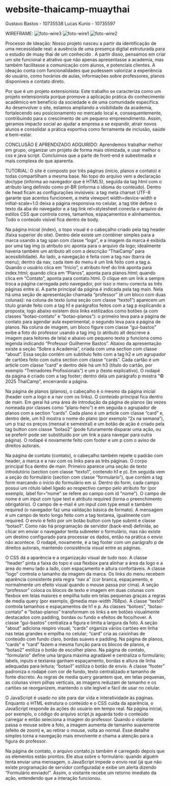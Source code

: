 # website-thaicamp-muaythai

Gustavo Bastos - 10735538
Lucas Kunio - 10735597

WIREFRAME:
![foto-wire3](https://github.com/user-attachments/assets/6a7fa5eb-8dd8-4a9e-b008-bf9be86ad076)
![foto-wire1](https://github.com/user-attachments/assets/a63554e7-1db6-4e7d-9714-6e5b53e8081e)
![foto-wire2](https://github.com/user-attachments/assets/fcdbbefd-06cd-4dc8-ba4b-3f888d9e4876)


Processo de Ideação:
Nosso projeto nasceu a partir da identificação de uma necessidade real: a ausência de uma presença digital estruturada para o estudio de muay thai de um conhecido . A partir disso, pensamos em criar um site funcional e atrativo que não apenas apresentasse a academia, mas também facilitasse a comunicação com alunos, e potenciais clientes. A ideação conta com funcionalidades que pudessem valorizar a experiência do usuário, como horários de aulas, informações sobre professores, planos disponíveis e contato direto.

Por que é um projeto extensionista:
Este trabalho se caracteriza como um projeto extensionista porque promove a aplicação prática do conhecimento acadêmico em benefício da sociedade e de uma comunidade específica. Ao desenvolver o site, estamos ampliando a visibilidade da academia, fortalecendo seu posicionamento no mercado local e, consequentemente, contribuindo para o crescimento de um pequeno empreendimento. Assim, geramos impacto social ao ajudar a empresa a se expandir, atrair novos alunos e consolidar a prática esportiva como ferramenta de inclusão, saúde e bem-estar.

CONCLUSÂO E APRENDIZADO ADQUIRIDO:
Aprendemos trabalhar melhor em grupo, organizar um projeto de forma mais otimizada, e usar melhor o css e java script. Concluimos que a parte de front-end é subestimada e mais complexa do que aparenta.

TUTORIAL:
O site é composto por três páginas (início, planos e contato) e todas compartilham a mesma base. No topo do arquivo vem a declaração doctype (informa ao navegador que é HTML5), seguida da tag html com o atributo lang definido como pt-BR (informa o idioma do conteúdo). Dentro de head ficam as configurações invisíveis: a tag meta charset UTF-8 garante que acentos funcionem, a meta viewport width=device-width e initial-scale=1.0 deixa a página responsiva no celular, a tag title define o texto da aba do navegador e a tag link rel=stylesheet conecta o arquivo de estilos CSS que controla cores, tamanhos, espaçamentos e alinhamentos. Todo o conteúdo visível fica dentro de body.

Na página inicial (index), o topo visual é o cabeçalho criado pela tag header (faixa superior do site). Dentro dele existe um contêiner simples para a marca usando a tag span com classe “logo”, e a imagem da marca é exibida por uma tag img (o atributo src aponta para o arquivo da logo; idealmente haveria também um atributo alt com a descrição “ThaiCamp” para acessibilidade). Ao lado, a navegação é feita com a tag nav (barra de menu); dentro da nav, cada item do menu é um link feito com a tag a. Quando o usuário clica em “Início”, o atributo href do link aponta para index.html; quando clica em “Planos”, aponta para planos.html; quando clica em “Contato”, aponta para contato.html. O clique em um link a sempre troca a página carregada pelo navegador, por isso o menu conecta as três páginas entre si. A parte principal da página é indicada pela tag main. Nela há uma seção de apresentação chamada “professor” (é um bloco com duas colunas): na coluna de texto (uma seção com classe “texto1”) aparecem um título grande feito com a tag h1 e parágrafos feitos com a tag p explicando a proposta; logo abaixo existem dois links estilizados como botões (a com classes “botao-contato” e “botao-planos”): o primeiro leva para a página de contato para agendar aula experimental, o segundo leva para a página de planos. Na coluna de imagem, um bloco figure com classe “gui-bastos” exibe a foto do professor usando a tag img (o atributo alt descreve a imagem para leitores de tela) e abaixo um pequeno texto p funciona como legenda indicando “Professor Guilherme Bastos”. Abaixo da apresentação existe a seção “Sobre a Academia”, criada com uma section com classe “about”. Essa seção contém um subtítulo feito com a tag h2 e um agrupador de cartões feito com outra section com classe “cards”. Cada cartão é um article com classe “card” e dentro dele há um h3 (título do cartão, por exemplo “Treinadores Profissionais”) e um p (texto explicativo). O rodapé da página é criado com a tag footer; dentro dela um parágrafo p mostra “© 2025 ThaiCamp”, encerrando a página.

Na página de planos (planos), o cabeçalho é o mesmo da página inicial (header com a logo e a nav com os links). O conteúdo principal fica dentro de main. Em geral há uma área de introdução da página de planos (às vezes nomeada por classes como “plans-hero”) e em seguida o agrupador de planos com a section “cards”. Cada plano é um article com classe “card” e, dentro dele, um h3 mostra o nome do plano (por exemplo “2x na semana”), um p traz os preços (mensal e semestral) e um botão de ação é criado pela tag button com classe “botao2” (pode futuramente disparar uma ação, ou se preferir pode ser substituído por um link a para navegar para outra página). O rodapé é novamente feito com footer e um p com o aviso de direitos autorais.

Na página de contato (contato), o cabeçalho também repete o padrão com header, a marca e a nav com os links para as três páginas. O corpo principal fica dentro de main. Primeiro aparece uma seção de texto introdutório (section com classe “texto1”, contendo h1 e p). Em seguida vem a seção do formulário (section com classe “formulario”), que contém a tag form marcando o início do formulário em si. Dentro do form, cada campo possui um rótulo label ligado ao respectivo campo pelo atributo for (por exemplo, label for=“nome” se refere ao campo com id “nome”). O campo de nome é um input com type text e atributo required (torna o preenchimento obrigatório). O campo de e-mail é um input com type email e também required (o navegador faz uma validação básica de formato). A mensagem é um campo de texto longo feito com a tag textarea, igualmente com required. O envio é feito por um botão button com type submit e classe “botao1”. Como não há programação de servidor (back-end) definida, ao clicar em enviar o navegador tenta submeter o formulário, mas não existe um destino configurado para processar os dados, então na prática o envio não acontece. O rodapé, novamente, é a tag footer com um parágrafo p de direitos autorais, mantendo consistência visual entre as páginas.

O CSS dá a aparência e a organização visual de tudo isso. A classe “header” pinta a faixa do topo e usa flexbox para alinhar a área da logo e a área do menu lado a lado, com espaçamento e altura confortáveis. A classe “logo” controla o tamanho da imagem da marca. Os links do menu recebem aparência consistente pela regra “nav a” (cor branca, espaçamento, e normalmente um efeito visual quando o mouse passa por cima). A seção “professor” coloca os blocos de texto e imagem em duas colunas com flexbox em telas maiores e empilha tudo em telas pequenas graças a regras de media query (por exemplo, @media max-width 768px). A classe “texto1” controla tamanhos e espaçamentos de h1 e p. As classes “botoes”, “botao-contato” e “botao-planos” transformam os links a em botões visualmente destacados com padding, bordas ou fundo e efeitos de foco/hover. A classe “gui-bastos” centraliza a figura e limita a largura da foto. A seção “about” adiciona respiro visual; “cards” organiza vários cartões em linha nas telas grandes e empilha no celular; “card” cria as caixinhas de conteúdo com fundo claro, bordas suaves e padding. Na página de planos, “cards” e “card” fazem a mesma função para os blocos de planos, e “botao2” estiliza o botão de escolher plano. Na página de contato, “formulario” define uma largura máxima agradável e centraliza o formulário; labels, inputs e textarea ganham espaçamento, bordas e altura de linha adequadas para leitura; “botao1” estiliza o botão de envio. A classe “footer” padroniza o rodapé com cor de fundo, texto centralizado e tamanho de fonte discreto. As regras de media query garantem que, em telas pequenas, as colunas virem pilhas verticais, as imagens reduzam de tamanho e os cartões se reorganizem, mantendo o site legível e fácil de usar no celular.

O JavaScript é usado no site para dar vida e interatividade às páginas. Enquanto o HTML estrutura o conteúdo e o CSS cuida da aparência, o JavaScript responde às ações do usuário em tempo real.
Na página inicial, por exemplo, o código do arquivo script.js aguarda todo o conteúdo carregar e então seleciona a imagem do professor. Quando o visitante passa o mouse sobre a foto, a imagem aumenta de tamanho suavemente (efeito de zoom) e, ao retirar o mouse, volta ao normal. Esse detalhe simples torna a navegação mais envolvente e chama a atenção para a figura do professor.

Na página de contato, o arquivo contato.js também é carregado depois que os elementos estão prontos. Ele atua sobre o formulário: quando alguém tenta enviar uma mensagem, o JavaScript impede o envio real (já que não existe programação de servidor configurada) e exibe um alerta dizendo “Formulário enviado!”. Assim, o visitante recebe um retorno imediato da ação, entendendo que a interação funcionou.
